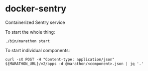 # docker-sentry
Containerized Sentry service

To start the whole thing:
```
./bin/marathon start
```

To start individual components:

```
curl -sX POST -H "Content-type: application/json" ${MARATHON_URL}/v2/apps -d @marathon/<component>.json | jq '.'
```
